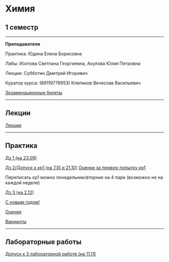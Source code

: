 # Химия

## 1 семестр
___________
**Преподаватели**

Практика: Юдина Елена Борисовна

Лабы: Изотова Светлана Георгиевна, Акулова Юлия Петровна

Лекции: Субботин Дмитрий Игоревич

Куратор курса: (89119776953) Клепиков Вячеслав Васильевич

[Экзаменационные билеты](../Files/Chemistry/Билеты%20химия.png) 
_________
## Лекции

[Лекции](../Files/Chemistry/Лекции.gif)

_________
## Практика

[Дз 1 (на 23.09)](../Files/Chemistry/Химия%20дз%201.pdf)

[Дз 2/Допуск к кр1 (на 7.10 и 21.10)](../Files/Chemistry/Химия%20допуск%20к%20кр1.jpg)
[Оценки за первую попытку кр1](../Files/Chemistry/Химия%20оценки%20кр1%20п1.pdf) 

Переписать кр1 можно понедельник/вторник на 4 паре (возможно не на каждой неделе)

[Дз 3 (на 2.12)](../Files/Chemistry/Химия%20дз%203.pdf)

[С новым годом!](../Files/ComputerScience/С%20новым%20годом.jpg)

[Оценки](../Files/Chemistry/Химия%20оценки.pdf)

[Варианты](../Files/Documents/GroupList_1_sem.md)
___________
## Лабораторные работы

[Допуск к 3 лабораторной работе (на 11.11)](../Files/Chemistry/Допуск%20к%20лаб.3.jpg)
